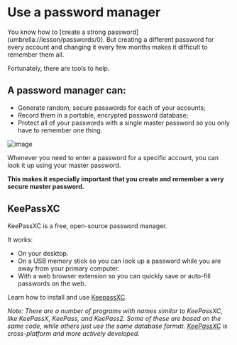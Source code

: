 [Title]: # (Recording passwords securely)
[Order]: # (0)

# Use a password manager

You know how to [create a strong password] (umbrella://lesson/passwords/0). But creating a different password for every account and changing it every few months makes it difficult to remember them all. 

Fortunately, there are tools to help. 

## A password manager can: 

* Generate random, secure passwords for each of your accounts;
* Record them in a portable, encrypted password database; 
* Protect all of your passwords with a single master password so you only have to remember one thing. 

![image](password_adv1.png)

Whenever you need to enter a password for a specific account, you can look it up using your master password. 

**This makes it especially important that you create and remember a very secure master password.** 

## KeePassXC

KeePassXC is a free, open-source password manager.

It works:

* On your desktop. 
* On a USB memory stick so you can look up a password while you are away from your primary computer. 
* With a web browser extension so you can quickly save or auto-fill passwords on the web. 

Learn how to install and use [KeepassXC](umbrella://lesson/keepassxc).

*Note: There are a number of programs with names similar to KeePassXC, like KeePassX, KeePass, and KeePass2. Some of these are based on the same code, while others just use the same database format. [KeePassXC](https://keepassxc.org/) is cross-platform and more actively developed.*
